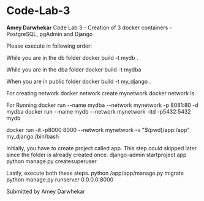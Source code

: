 # Code-Lab-3
**Amey Darwhekar**
Code Lab 3 - Creation of 3 docker containers - PostgreSQL, pgAdmin and Django

Please execute in following order:

While you are in the db folder
docker build -t mydb .

While you are in the dba folder
docker build -t mydba

When you are in public folder
docker build -t my_django .

For creating network
docker network create mynetwork
docker network ls

For Running
docker run --name mydba --network mynetwork -p 8081:80 -d mydba
docker run --name mydb --network mynetwork -itd -p5432:5432 mydb

docker run -it -p8000:8000 --network mynetwork -v "$(pwd)/app:/app" my_django /bin/bash

Initially, you have to create project called app. This step could skipped later since the folder is already created once.
django-admin startproject app
python manage.py createsuperuser

Lastly, execute both these steps.
python /app/app/manage.py migrate
python manage.py runserver 0.0.0.0:8000

Submitted by Amey Darwhekar
